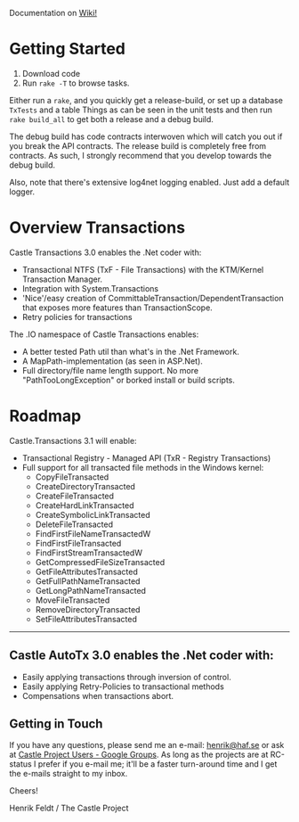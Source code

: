 Documentation on [Wiki!](https://github.com/haf/Castle.Services.Transaction/wiki)

# Getting Started

1. Download code
2. Run `rake -T` to browse tasks.

Either run a `rake`, and you quickly get a release-build, or set up a database `TxTests` and
a table Things as can be seen in the unit tests and then run `rake build_all` to get
both a release and a debug build.

The debug build has code contracts interwoven which will catch you out if you break the API
contracts. The release build is completely free from contracts. As such, I strongly
recommend that you develop towards the debug build.

Also, note that there's extensive log4net logging enabled. Just add a default logger.

# Overview Transactions

Castle Transactions 3.0 enables the .Net coder with:

 * Transactional NTFS (TxF - File Transactions) with the KTM/Kernel Transaction Manager.
 * Integration with System.Transactions
 * 'Nice'/easy creation of CommittableTransaction/DependentTransaction that exposes more features than TransactionScope.
 * Retry policies for transactions

The .IO namespace of Castle Transactions enables:

 * A better tested Path util than what's in the .Net Framework.
 * A MapPath-implementation (as seen in ASP.Net).
 * Full directory/file name length support. No more "PathTooLongException" or borked install or build scripts.

# Roadmap

Castle.Transactions 3.1 will enable:

 * Transactional Registry - Managed API (TxR - Registry Transactions)
 * Full support for all transacted file methods in the Windows kernel:
   * CopyFileTransacted
   * CreateDirectoryTransacted
   * CreateFileTransacted
   * CreateHardLinkTransacted
   * CreateSymbolicLinkTransacted
   * DeleteFileTransacted
   * FindFirstFileNameTransactedW
   * FindFirstFileTransacted
   * FindFirstStreamTransactedW
   * GetCompressedFileSizeTransacted
   * GetFileAttributesTransacted
   * GetFullPathNameTransacted
   * GetLongPathNameTransacted
   * MoveFileTransacted
   * RemoveDirectoryTransacted
   * SetFileAttributesTransacted

***
 
## Castle AutoTx 3.0 enables the .Net coder with:

 * Easily applying transactions through inversion of control.
 * Easily applying Retry-Policies to transactional methods
 * Compensations when transactions abort.

## Getting in Touch

If you have any questions, please send me an e-mail: [henrik@haf.se](mailto:henrik@haf.se) or ask at [Castle Project Users - Google Groups](http://groups.google.com/group/castle-project-users). As long as the projects are at RC-status I prefer if you e-mail me; it'll be a faster turn-around time and I get the e-mails straight to my inbox.

Cheers!

Henrik Feldt / The Castle Project
